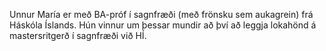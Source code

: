 Unnur María er með BA-próf í sagnfræði (með frönsku sem aukagrein) frá Háskóla Íslands. Hún vinnur um þessar mundir að því að leggja lokahönd á mastersritgerð í sagnfræði við HÍ.
